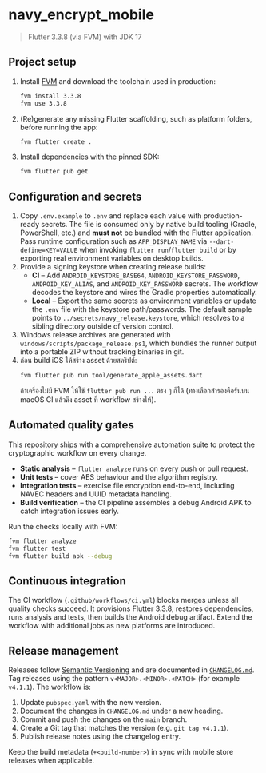 # navy_encrypt_mobile

> Flutter 3.3.8 (via FVM) with JDK 17

## Project setup

1. Install [FVM](https://fvm.app/) and download the toolchain used in production:
   ```bash
   fvm install 3.3.8
   fvm use 3.3.8
   ```
2. (Re)generate any missing Flutter scaffolding, such as platform folders, before
   running the app:
   ```bash
   fvm flutter create .
   ```
3. Install dependencies with the pinned SDK:
   ```bash
   fvm flutter pub get
   ```

## Configuration and secrets

1. Copy `.env.example` to `.env` and replace each value with production-ready
   secrets. The file is consumed only by native build tooling (Gradle,
   PowerShell, etc.) and **must not** be bundled with the Flutter application.
   Pass runtime configuration such as `APP_DISPLAY_NAME` via
   `--dart-define=KEY=VALUE` when invoking `flutter run`/`flutter build` or by
   exporting real environment variables on desktop builds.
2. Provide a signing keystore when creating release builds:
   - **CI** – Add `ANDROID_KEYSTORE_BASE64`, `ANDROID_KEYSTORE_PASSWORD`,
     `ANDROID_KEY_ALIAS`, and `ANDROID_KEY_PASSWORD` secrets. The workflow
     decodes the keystore and wires the Gradle properties automatically.
   - **Local** – Export the same secrets as environment variables or update the
     `.env` file with the keystore path/passwords. The default sample points to
     `../secrets/navy_release.keystore`, which resolves to a sibling directory
     outside of version control.
3. Windows release archives are generated with
   `windows/scripts/package_release.ps1`, which bundles the runner output into a
   portable ZIP without tracking binaries in git.
4. ก่อน build iOS ให้สร้าง asset ด้วยสคริปต์:
   ```bash
   fvm flutter pub run tool/generate_apple_assets.dart
   ```
   ถ้าเครื่องไม่มี FVM ให้ใช้ `flutter pub run ...` ตรง ๆ ก็ได้
   (ทางเลือกสำรองคือรันบน macOS CI แล้วดึง asset ที่ workflow สร้างให้).

## Automated quality gates

This repository ships with a comprehensive automation suite to protect the
cryptographic workflow on every change.

- **Static analysis** – `flutter analyze` runs on every push or pull request.
- **Unit tests** – cover AES behaviour and the algorithm registry.
- **Integration tests** – exercise file encryption end-to-end, including NAVEC
  headers and UUID metadata handling.
- **Build verification** – the CI pipeline assembles a debug Android APK to
  catch integration issues early.

Run the checks locally with FVM:

```bash
fvm flutter analyze
fvm flutter test
fvm flutter build apk --debug
```

## Continuous integration

The CI workflow (`.github/workflows/ci.yml`) blocks merges unless all quality
checks succeed. It provisions Flutter 3.3.8, restores dependencies, runs
analysis and tests, then builds the Android debug artifact. Extend the workflow
with additional jobs as new platforms are introduced.

## Release management

Releases follow [Semantic Versioning](https://semver.org/) and are documented in
[`CHANGELOG.md`](CHANGELOG.md). Tag releases using the pattern
`v<MAJOR>.<MINOR>.<PATCH>` (for example `v4.1.1`). The workflow is:

1. Update `pubspec.yaml` with the new version.
2. Document the changes in `CHANGELOG.md` under a new heading.
3. Commit and push the changes on the `main` branch.
4. Create a Git tag that matches the version (e.g. `git tag v4.1.1`).
5. Publish release notes using the changelog entry.

Keep the build metadata (`+<build-number>`) in sync with mobile store releases
when applicable.
